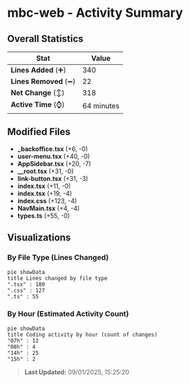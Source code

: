 # mbc-web - Activity Summary 

## Overall Statistics

| Stat                   | Value                                                             |
| ---------------------- | ----------------------------------------------------------------- |
| **Lines Added** (➕)   | 340                                          |
| **Lines Removed** (➖) | 22                                        |
| **Net Change** (↕)    | 318                |
| **Active Time** (⌚)   | 64 minutes |


## Modified Files
- **_backoffice.tsx** (+6, -0)
- **user-menu.tsx** (+40, -0)
- **AppSidebar.tsx** (+20, -7)
- **__root.tsx** (+31, -0)
- **link-button.tsx** (+31, -3)
- **index.tsx** (+11, -0)
- **index.tsx** (+19, -4)
- **index.css** (+123, -4)
- **NavMain.tsx** (+4, -4)
- **types.ts** (+55, -0)

## Visualizations

### By File Type (Lines Changed)

```mermaid
pie showData
title Lines changed by file type
".tsx" : 180
".css" : 127
".ts" : 55
```

### By Hour (Estimated Activity Count)

```mermaid
pie showData
title Coding activity by hour (count of changes)
"07h" : 12
"08h" : 4
"14h" : 25
"15h" : 2
```


> **Last Updated:** 09/01/2025, 15:25:20